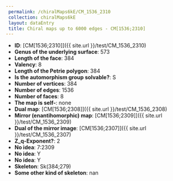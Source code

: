 ```yaml
--- 
 permalink: /chiralMaps6kE/CM_1536_2310 
 collection: chiralMaps6kE
 layout: dataEntry
 title: Chiral maps up to 6000 edges - CM[1536;2310]
---
```


- **ID**: [CM[1536;2310]]({{ site.url }}/test/CM_1536_2310)
- **Genus of the underlying surface**: 573
- **Length of the face**: 384
- **Valency**: 8
- **Length of the Petrie polygon**: 384
- **Is the automorphism group solvable?**: S
- **Number of vertices**: 384
- **Number of edges**: 1536
- **Number of faces**: 8
- **The map is self-**: none
- **Dual map**: [CM[1536;2308]]({{ site.url }}/test/CM_1536_2308)
- **Mirror (enantihomorphic) map**: [CM[1536;2309]]({{ site.url }}/test/CM_1536_2309)
- **Dual of the mirror image**: [CM[1536;2307]]({{ site.url }}/test/CM_1536_2307)
- **Z_q-Exponent?**: 2
- **No idea**:  7:2309
- **No idea**: Y
- **No idea**: Y
- **Skeleton**: Sk(384;279)
- **Some other kind of skeleton**: nan
